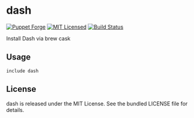 dash
==============

[![Puppet Forge](https://img.shields.io/puppetforge/v/halyard/dash.svg)](https://forge.puppetlabs.com/halyard/dash)
[![MIT Licensed](https://img.shields.io/badge/license-MIT-green.svg)](https://tldrlegal.com/license/mit-license)
[![Build Status](https://img.shields.io/circleci/project/halyard/puppet-dash.svg)](https://circleci.com/gh/halyard/puppet-dash)

Install Dash via brew cask

## Usage

```puppet
include dash
```

## License

dash is released under the MIT License. See the bundled LICENSE file for details.

